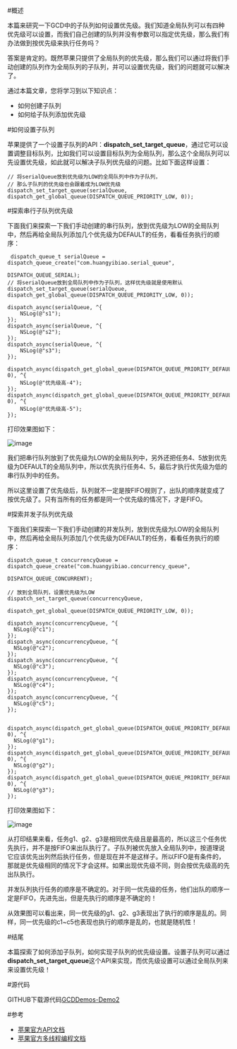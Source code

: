 #概述

本篇来研究一下GCD中的子队列如何设置优先级。我们知道全局队列可以有四种优先级可以设置，而我们自己创建的队列并没有参数可以指定优先级，那么我们有办法做到按优先级来执行任务吗？

答案是肯定的。既然苹果只提供了全局队列的优先级，那么我们可以通过将我们手动创建的队列作为全局队列的子队列，并可以设置优先级，我们的问题就可以解决了。

通过本篇文章，您将学习到以下知识点：

* 如何创建子队列
* 如何给子队列添加优先级

#如何设置子队列

苹果提供了一个设置子队列的API：**dispatch\_set\_target\_queue**，通过它可以设置调整目标队列，比如我们可以设置目标队列为全局队列，那么这个全局队列可以先设置优先级，如此就可以解决子队列优先级的问题。比如下面这样设置：

```
// 将serialQueue放到优先级为LOW的全局队列中作为子队列，
// 那么子队列的优先级也会跟着成为LOW优先级
dispatch_set_target_queue(serialQueue, dispatch_get_global_queue(DISPATCH_QUEUE_PRIORITY_LOW, 0));
```

#探索串行子队列优先级

下面我们来探索一下我们手动创建的串行队列，放到优先级为LOW的全局队列中，然后再给全局队列添加几个优先级为DEFAULT的任务，看看任务执行的顺序：

```
 dispatch_queue_t serialQueue = dispatch_queue_create("com.huangyibiao.serial_queue",
                                                      DISPATCH_QUEUE_SERIAL);
// 将serialQueue放到全局队列中作为子队列，这样优先级就是使用默认
dispatch_set_target_queue(serialQueue, dispatch_get_global_queue(DISPATCH_QUEUE_PRIORITY_LOW, 0));
  
dispatch_async(serialQueue, ^{
	NSLog(@"s1");
});
dispatch_async(serialQueue, ^{
	NSLog(@"s2");
});
dispatch_async(serialQueue, ^{
	NSLog(@"s3");
});
  
dispatch_async(dispatch_get_global_queue(DISPATCH_QUEUE_PRIORITY_DEFAULT, 0), ^{
	NSLog(@"优先级高-4");
});
dispatch_async(dispatch_get_global_queue(DISPATCH_QUEUE_PRIORITY_DEFAULT, 0), ^{
	NSLog(@"优先级高-5");
});
```

打印效果图如下：

![image](http://www.henishuo.com/wp-content/uploads/2016/04/QQ20160407-0@2x-e1459998088289.png)

我们把串行队列放到了优先级为LOW的全局队列中，另外还把任务4、5放到优先级为DEFAULT的全局队列中，所以优先执行任务4、5，最后才执行优先级为低的串行队列中的任务。

所以这里设置了优先级后，队列就不一定是按FIFO规则了，出队的顺序就变成了按优先级了。只有当所有的任务都是同一个优先级的情况下，才是FIFO。

#探索并发子队列优先级

下面我们来探索一下我们手动创建的并发队列，放到优先级为LOW的全局队列中，然后再给全局队列添加几个优先级为DEFAULT的任务，看看任务执行的顺序：

```
dispatch_queue_t concurrencyQueue = dispatch_queue_create("com.huangyibiao.concurrency_queue",
                                                          DISPATCH_QUEUE_CONCURRENT);

// 放到全局队列，设置优先级为LOW
dispatch_set_target_queue(concurrencyQueue,
                          dispatch_get_global_queue(DISPATCH_QUEUE_PRIORITY_LOW, 0));

dispatch_async(concurrencyQueue, ^{
  NSLog(@"c1");
});
dispatch_async(concurrencyQueue, ^{
  NSLog(@"c2");
});
dispatch_async(concurrencyQueue, ^{
  NSLog(@"c3");
});
dispatch_async(concurrencyQueue, ^{
  NSLog(@"c4");
});
dispatch_async(concurrencyQueue, ^{
  NSLog(@"c5");
});


dispatch_async(dispatch_get_global_queue(DISPATCH_QUEUE_PRIORITY_DEFAULT, 0), ^{
  NSLog(@"g1");
});
dispatch_async(dispatch_get_global_queue(DISPATCH_QUEUE_PRIORITY_DEFAULT, 0), ^{
  NSLog(@"g2");
});
dispatch_async(dispatch_get_global_queue(DISPATCH_QUEUE_PRIORITY_DEFAULT, 0), ^{
  NSLog(@"g3");
});
```

打印效果图如下：

![image](http://www.henishuo.com/wp-content/uploads/2016/04/QQ20160407-1@2x.png)

从打印结果来看，任务g1、g2、g3是相同优先级且是最高的，所以这三个任务优先执行，并不是按FIFO来出队执行了。子队列被优先放入全局队列中，按道理说它应该优先出列然后执行任务，但是现在并不是这样子。所以FIFO是有条件的，那就是优先级相同的情况下才会这样。如果出现优先级不同，则会按优先级高的先出队执行。

并发队列执行任务的顺序是不确定的。对于同一优先级的任务，他们出队的顺序一定是FIFO，先进先出，但是先执行的顺序是不确定的！

从效果图可以看出来，同一优先级的g1、g2、g3表现出了执行的顺序是乱的。同样，同一优先级的c1~c5也表现也执行的顺序是乱的，也就是随机性！

#结尾

本篇探索了如何添加子队列，如何实现子队列的优先级设置。设置子队列可以通过**dispatch\_set\_target\_queue**这个API来实现，而优先级设置可以通过全局队列来来设置优先级！


#源代码

GITHUB下载源代码[GCDDemos-Demo2](https://github.com/CoderJackyHuang/GCDDemos.git)

#参考

* [苹果官方API文档](https://developer.apple.com/library/ios/documentation/Performance/Reference/GCD_libdispatch_Ref/index.html#//apple_ref/c/func/dispatch_get_current_queue)
* [苹果官方多线程编程文档](https://developer.apple.com/library/ios/documentation/General/Conceptual/ConcurrencyProgrammingGuide/ThreadMigration/ThreadMigration.html#//apple_ref/doc/uid/TP40008091-CH105-SW3)
